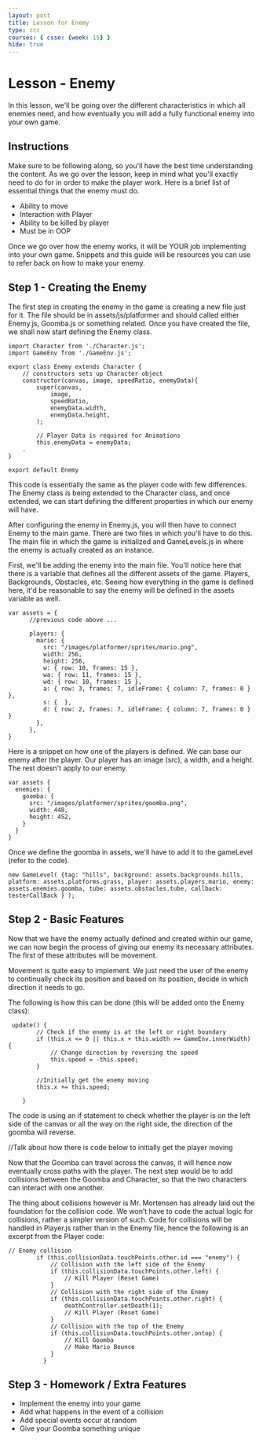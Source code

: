 ```yaml
---
layout: post
title: Lesson for Enemy
type: ccc
courses: { csse: {week: 15} }
hide: true
---
```


# Lesson - Enemy
In this lesson, we'll be going over the different characteristics in which all enemies need, and how eventually you will add a fully functional enemy into your own game.

## Instructions
Make sure to be following along, so you'll have the best time understanding the content. As we go over the lesson, keep in mind what you'll exactly need to do for in order to make the player work. Here is a brief list of essential things that the enemy must do.
- Ability to move
- Interaction with Player
- Ability to be killed by player
- Must be in OOP

Once we go over how the enemy works, it will be YOUR job implementing into your own game. Snippets and this guide will be resources you can use to refer back on how to make your enemy.

## Step 1 - Creating the Enemy
The first step in creating the enemy in the game is creating a new file just for it. The file should be in assets/js/platformer and should called either Enemy.js, Goomba.js or something related. Once you have created the file, we shall now start defining the Enemy class.

```
import Character from './Character.js';
import GameEnv from './GameEnv.js';

export class Enemy extends Character {
    // constructors sets up Character object 
    constructor(canvas, image, speedRatio, enemyData){
        super(canvas, 
            image, 
            speedRatio,
            enemyData.width, 
            enemyData.height, 
        );

        // Player Data is required for Animations
        this.enemyData = enemyData;
    .
}

export default Enemy
```

This code is essentially the same as the player code with few differences. The Enemy class is being extended to the Character class, and once extended, we can start defining the different properties in which our enemy will have.

After configuring the enemy in Enemy.js, you will then have to connect Enemy to the main game. There are two files in which you'll have to do this. The main file in which the game is initialized and GameLevels.js in where the enemy is actually created as an instance.

First, we'll be adding the enemy into the main file. You'll notice here that there is a variable that defines all the different assets of the game. Players, Backgrounds, Obstacles, etc. Seeing how everything in the game is defined here, it'd be reasonable to say the enemy will be defined in the assets variable as well.

```
var assets = {
      //previous code above ...

      players: {
        mario: {
          src: "/images/platformer/sprites/mario.png",
          width: 256,
          height: 256,
          w: { row: 10, frames: 15 },
          wa: { row: 11, frames: 15 },
          wd: { row: 10, frames: 15 },
          a: { row: 3, frames: 7, idleFrame: { column: 7, frames: 0 } },
          s: {  },
          d: { row: 2, frames: 7, idleFrame: { column: 7, frames: 0 } }
        },
      },
}
```

Here is a snippet on how one of the players is defined. We can base our enemy after the player. Our player has an image (src), a width, and a height. The rest doesn't apply to our enemy.

```
var assets {
  enemies: {
    goomba: {
      src: "/images/platformer/sprites/goomba.png",
      width: 448,
      height: 452,
    }
  }
}
```

Once we define the goomba in assets, we'll have to add it to the gameLevel (refer to the code).


```
new GameLevel( {tag: "hills", background: assets.backgrounds.hills, platform: assets.platforms.grass, player: assets.players.mario, enemy: assets.enemies.goomba, tube: assets.obstacles.tube, callback: testerCallBack } );
```


## Step 2 - Basic Features
Now that we have the enemy actually defined and created within our game, we can now begin the process of giving our enemy its necessary attributes. The first of these attributes will be movement.

Movement is quite easy to implement. We just need the user of the enemy to continually check its position and based on its position, decide in which direction it needs to go.

The following is how this can be done (this will be added onto the Enemy class):

```
 update() {
        // Check if the enemy is at the left or right boundary
        if (this.x <= 0 || this.x + this.width >= GameEnv.innerWidth) {
            // Change direction by reversing the speed
            this.speed = -this.speed;
        }

        //Initially get the enemy moving
        this.x += this.speed;

    }
```

The code is using an if statement to check whether the player is on the left side of the canvas or all the way on the right side, the direction of the goomba will reverse.


//Talk about how there is code below to initially get the player moving

Now that the Goomba can travel across the canvas, it will hence now eventually cross paths with the player. The next step would be to add collisions between the Goomba and Character, so that the two characters can interact with one another.

The thing about collisions however is Mr. Mortensen has already laid out the foundation for the collision code. We won’t have to code the actual logic for collisions, rather a simpler version of such. Code for collisions will be handled in Player.js rather than in the Enemy file, hence the following is an excerpt from the Player code:

```
// Enemy collision
        if (this.collisionData.touchPoints.other.id === "enemy") {
            // Collision with the left side of the Enemy
            if (this.collisionData.touchPoints.other.left) {
                // Kill Player (Reset Game)
            }
            // Collision with the right side of the Enemy
            if (this.collisionData.touchPoints.other.right) {
                deathController.setDeath(1);
                // Kill Player (Reset Game)
            }
            // Collision with the top of the Enemy
            if (this.collisionData.touchPoints.other.ontop) {
                // Kill Goomba
                // Make Mario Bounce
            }
          }
```

## Step 3 - Homework / Extra Features

- Implement the enemy into your game
- Add what happens in the event of a collision
- Add special events occur at random
- Give your Goomba something unique
